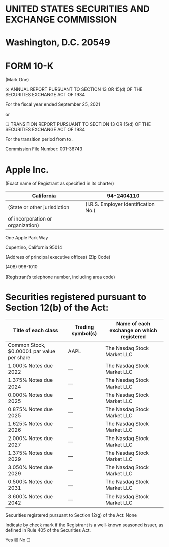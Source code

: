 # UNITED STATES SECURITIES AND EXCHANGE COMMISSION

# Washington, D.C. 20549

# FORM 10-K

(Mark One)

☒  ANNUAL REPORT PURSUANT TO SECTION 13 OR 15(d) OF THE SECURITIES EXCHANGE ACT OF 1934

For the fiscal year ended September 25, 2021

or

☐  TRANSITION REPORT PURSUANT TO SECTION 13 OR 15(d) OF THE SECURITIES EXCHANGE ACT OF 1934

For the transition period from                              to              .

Commission File Number: 001-36743

# Apple Inc.

(Exact name of Registrant as specified in its charter)

|California|94-2404110|
|---|---|
|(State or other jurisdiction|(I.R.S. Employer Identification No.)|
|of incorporation or organization)| |

One Apple Park Way

Cupertino, California 95014

(Address of principal executive offices) (Zip Code)

(408) 996-1010

(Registrant’s telephone number, including area code)

# Securities registered pursuant to Section 12(b) of the Act:

|Title of each class|Trading symbol(s)|Name of each exchange on which registered|
|---|---|---|
|Common Stock, $0.00001 par value per share|AAPL|The Nasdaq Stock Market LLC|
|1.000% Notes due 2022|—|The Nasdaq Stock Market LLC|
|1.375% Notes due 2024|—|The Nasdaq Stock Market LLC|
|0.000% Notes due 2025|—|The Nasdaq Stock Market LLC|
|0.875% Notes due 2025|—|The Nasdaq Stock Market LLC|
|1.625% Notes due 2026|—|The Nasdaq Stock Market LLC|
|2.000% Notes due 2027|—|The Nasdaq Stock Market LLC|
|1.375% Notes due 2029|—|The Nasdaq Stock Market LLC|
|3.050% Notes due 2029|—|The Nasdaq Stock Market LLC|
|0.500% Notes due 2031|—|The Nasdaq Stock Market LLC|
|3.600% Notes due 2042|—|The Nasdaq Stock Market LLC|

Securities registered pursuant to Section 12(g) of the Act: None

Indicate by check mark if the Registrant is a well-known seasoned issuer, as defined in Rule 405 of the Securities Act.

Yes  ☒         No  ☐